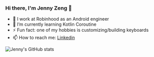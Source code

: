 ### Hi there, I'm Jenny Zeng 👋

- 🔭 I work at Robinhood as an Android engineer
- 🌱 I’m currently learning Kotlin Coroutine
-  ⚡ Fun fact: one of my hobbies is customizing/building keyboards
- 📫 How to reach me: [Linkedin](https://www.linkedin.com/in/zhaohua-jenny-zeng)
  
![Jenny's GitHub stats](https://github-readme-stats.vercel.app/api?username=jennyzeng&count_private=true&show_icons=true&theme=radical&hide=contribs,prs)
